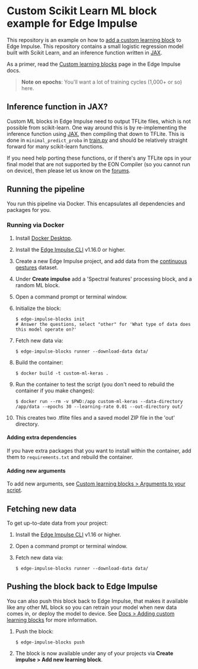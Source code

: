 # Custom Scikit Learn ML block example for Edge Impulse

This repository is an example on how to [add a custom learning block](https://docs.edgeimpulse.com/docs/adding-custom-transfer-learning-models) to Edge Impulse. This repository contains a small logistic regression model built with Scikit Learn, and an inference function written in [JAX](https://jax.readthedocs.io/en/latest/).

As a primer, read the [Custom learning blocks](https://docs.edgeimpulse.com/docs/edge-impulse-studio/learning-blocks/adding-custom-learning-blocks) page in the Edge Impulse docs.

> **Note on epochs**: You'll want a lot of training cycles (1,000+ or so) here.

## Inference function in JAX?

Custom ML blocks in Edge Impulse need to output TFLite files, which is not possible from scikit-learn. One way around this is by re-implementing the inference function using [JAX](https://jax.readthedocs.io/en/latest/), then compiling that down to TFLite. This is done in `minimal_predict_proba` in [train.py](train.py) and should be relatively straight forward for many scikit-learn functions.

If you need help porting these functions, or if there's any TFLite ops in your final model that are not supported by the EON Compiler (so you cannot run on device), then please let us know on the [forums](https://forum.edgeimpulse.com).

## Running the pipeline

You run this pipeline via Docker. This encapsulates all dependencies and packages for you.

### Running via Docker

1. Install [Docker Desktop](https://www.docker.com/products/docker-desktop/).
2. Install the [Edge Impulse CLI](https://docs.edgeimpulse.com/docs/edge-impulse-cli/cli-installation) v1.16.0 or higher.
3. Create a new Edge Impulse project, and add data from the [continuous gestures](https://docs.edgeimpulse.com/docs/continuous-gestures) dataset.
4. Under **Create impulse** add a 'Spectral features' processing block, and a random ML block.
5. Open a command prompt or terminal window.
6. Initialize the block:

    ```
    $ edge-impulse-blocks init
    # Answer the questions, select "other" for 'What type of data does this model operate on?'
    ```

7. Fetch new data via:

    ```
    $ edge-impulse-blocks runner --download-data data/
    ```

8. Build the container:

    ```
    $ docker build -t custom-ml-keras .
    ```

9. Run the container to test the script (you don't need to rebuild the container if you make changes):

    ```
    $ docker run --rm -v $PWD:/app custom-ml-keras --data-directory /app/data --epochs 30 --learning-rate 0.01 --out-directory out/
    ```

10. This creates two .tflite files and a saved model ZIP file in the 'out' directory.

#### Adding extra dependencies

If you have extra packages that you want to install within the container, add them to `requirements.txt` and rebuild the container.

#### Adding new arguments

To add new arguments, see [Custom learning blocks > Arguments to your script](https://docs.edgeimpulse.com/docs/edge-impulse-studio/learning-blocks/adding-custom-learning-blocks#arguments-to-your-script).

## Fetching new data

To get up-to-date data from your project:

1. Install the [Edge Impulse CLI](https://docs.edgeimpulse.com/docs/edge-impulse-cli/cli-installation) v1.16 or higher.
2. Open a command prompt or terminal window.
3. Fetch new data via:

    ```
    $ edge-impulse-blocks runner --download-data data/
    ```

## Pushing the block back to Edge Impulse

You can also push this block back to Edge Impulse, that makes it available like any other ML block so you can retrain your model when new data comes in, or deploy the model to device. See [Docs > Adding custom learning blocks](https://docs.edgeimpulse.com/docs/edge-impulse-studio/organizations/adding-custom-transfer-learning-models) for more information.

1. Push the block:

    ```
    $ edge-impulse-blocks push
    ```

2. The block is now available under any of your projects via **Create impulse > Add new learning block**.
